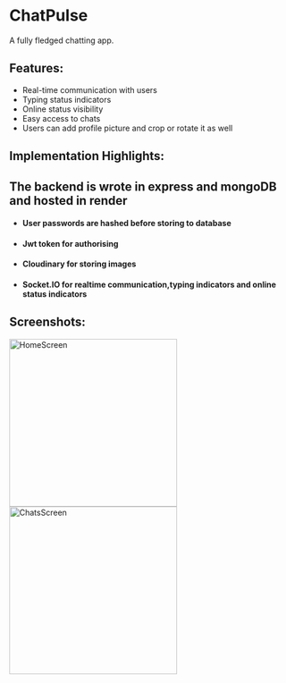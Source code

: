 
# ChatPulse

A fully fledged chatting app.


## Features:

- Real-time communication with users
- Typing status indicators
- Online status visibility
- Easy access to chats
- Users can add profile picture and crop or rotate it as well

 ## Implementation Highlights:

 ## The backend is wrote in express and mongoDB and hosted in render
 
- #### User passwords are hashed before storing to database
- #### Jwt token for authorising
- #### Cloudinary for storing images
- #### Socket.IO for realtime communication,typing indicators and online status indicators



## Screenshots:

<img src="https://github.com/user-attachments/assets/ce20d15b-4566-4d15-82ce-6306ea33ba02" alt="HomeScreen" width="300" />
<img src="https://github.com/user-attachments/assets/71ab3af8-b2e5-4b8e-8474-236154b8006f" alt="ChatsScreen" width="300" />





